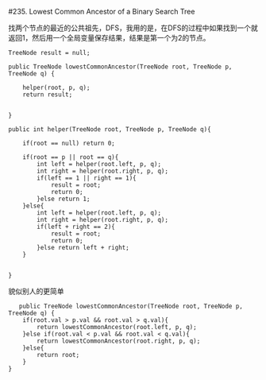 #235. Lowest Common Ancestor of a Binary Search Tree

找两个节点的最近的公共祖先，DFS，我用的是，在DFS的过程中如果找到一个就返回1，然后用一个全局变量保存结果，结果是第一个为2的节点。

    TreeNode result = null;
    
    public TreeNode lowestCommonAncestor(TreeNode root, TreeNode p, TreeNode q) {
        
        helper(root, p, q);
        return result;
        
        
    }
    
    public int helper(TreeNode root, TreeNode p, TreeNode q){
        
        if(root == null) return 0;
        
        if(root == p || root == q){
            int left = helper(root.left, p, q);
            int right = helper(root.right, p, q);
            if(left == 1 || right == 1){
                result = root;
                return 0;
            }else return 1;
        }else{
            int left = helper(root.left, p, q);
            int right = helper(root.right, p, q);
            if(left + right == 2){
                result = root;
                return 0;
            }else return left + right;
        }
        
        
    }
    
    
   貌似别人的更简单
   
       public TreeNode lowestCommonAncestor(TreeNode root, TreeNode p, TreeNode q) {
        if(root.val > p.val && root.val > q.val){
            return lowestCommonAncestor(root.left, p, q);
        }else if(root.val < p.val && root.val < q.val){
            return lowestCommonAncestor(root.right, p, q);
        }else{
            return root;
        }
    }
   